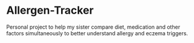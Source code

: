 # Allergen-Tracker
Personal project to help my sister compare diet, medication and other factors simultaneously to better understand allergy and eczema triggers.
